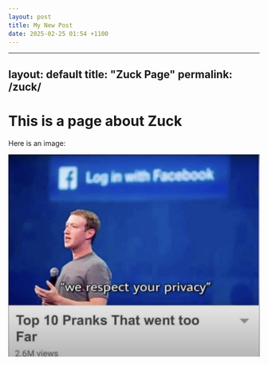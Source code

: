 ```yaml
---
layout: post
title: My New Post
date: 2025-02-25 01:54 +1100
---
```

---
layout: default
title: "Zuck Page"
permalink: /zuck/
---

# This is a page about Zuck

Here is an image:

![Zuck](/images/zuck.png)

